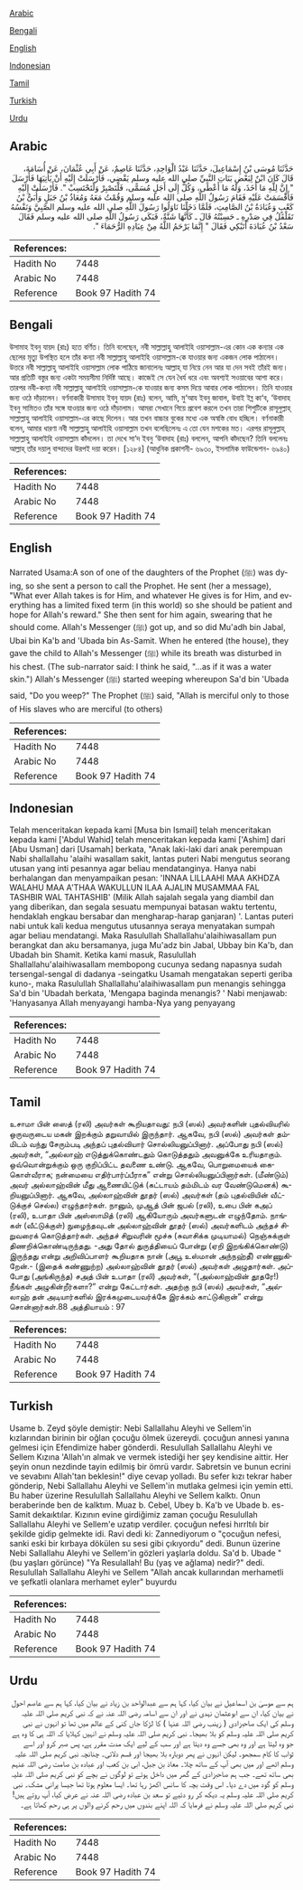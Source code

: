 [Arabic](#arabic)

[Bengali](#bengali)

[English](#english)

[Indonesian](#indonesian)

[Tamil](#tamil)

[Turkish](#turkish)

[Urdu](#urdu)

## Arabic


<div dir="rtl" lang="ar" style={{fontSize:'larger',backgroundColor:'#f8f9fa',padding:20}}>
حَدَّثَنَا مُوسَى بْنُ إِسْمَاعِيلَ، حَدَّثَنَا عَبْدُ الْوَاحِدِ، حَدَّثَنَا عَاصِمٌ، عَنْ أَبِي عُثْمَانَ، عَنْ أُسَامَةَ، قَالَ كَانَ ابْنٌ لِبَعْضِ بَنَاتِ النَّبِيِّ صلى الله عليه وسلم يَقْضِي، فَأَرْسَلَتْ إِلَيْهِ أَنْ يَأْتِيَهَا فَأَرْسَلَ ‏"‏ إِنَّ لِلَّهِ مَا أَخَذَ، وَلَهُ مَا أَعْطَى، وَكُلٌّ إِلَى أَجَلٍ مُسَمًّى، فَلْتَصْبِرْ وَلْتَحْتَسِبْ ‏"‏‏.‏ فَأَرْسَلَتْ إِلَيْهِ فَأَقْسَمَتْ عَلَيْهِ فَقَامَ رَسُولُ اللَّهِ صلى الله عليه وسلم وَقُمْتُ مَعَهُ وَمُعَاذُ بْنُ جَبَلٍ وَأُبَىُّ بْنُ كَعْبٍ وَعُبَادَةُ بْنُ الصَّامِتِ، فَلَمَّا دَخَلْنَا نَاوَلُوا رَسُولَ اللَّهِ صلى الله عليه وسلم الصَّبِيَّ وَنَفْسُهُ تَقَلْقَلُ فِي صَدْرِهِ ـ حَسِبْتُهُ قَالَ ـ كَأَنَّهَا شَنَّةٌ، فَبَكَى رَسُولُ اللَّهِ صلى الله عليه وسلم فَقَالَ سَعْدُ بْنُ عُبَادَةَ أَتَبْكِي فَقَالَ ‏"‏ إِنَّمَا يَرْحَمُ اللَّهُ مِنْ عِبَادِهِ الرُّحَمَاءَ ‏"‏‏.‏
</div>
<div style={{backgroundColor:'#f8f9fa',padding:20, marginBottom: 10}}><table> <thead> <tr> <th>References:</th> <th></th> </tr> </thead> <tbody><tr><td>Hadith No</td><td>7448</td></tr><tr><td>Arabic No</td><td>7448</td></tr><tr><td>Reference</td><td>Book 97 Hadith 74</td></tr></tbody></table></div>

## Bengali


<div dir="ltr" lang="bn" style={{fontSize:'larger',backgroundColor:'#f8f9fa',padding:20}}>
উসামাহ ইবনু যায়দ (রাঃ) হতে বর্ণিত। তিনি বলেছেন, নবী সাল্লাল্লাহু আলাইহি ওয়াসাল্লাম-এর কোন এক কন্যার এক ছেলের মৃত্যু উপস্থিত হলে তাঁর কন্যা নবী সাল্লাল্লাহু আলাইহি ওয়াসাল্লাম-কে যাওয়ার জন্য একজন লোক পাঠালেন। উত্তরে নবী সাল্লাল্লাহু আলাইহি ওয়াসাল্লাম লোক পাঠিয়ে জানালেনঃ আল্লাহ্ যা নিয়ে নেন আর যা দেন সবই তাঁরই জন্য। আর প্রতিটি বস্তুর জন্য একটা সময়সীমা নির্দিষ্ট আছে। কাজেই সে যেন ধৈর্য ধরে এবং অবশ্যই সওয়াবের আশা করে। তারপর নবী-কন্যা নবী সাল্লাল্লাহু আলাইহি ওয়াসাল্লাম-কে যাওয়ার জন্য কসম দিয়ে আবার লোক পাঠালেন। তিনি যাওয়ার জন্য ওঠে দাঁড়ালেন। বর্ণনাকারী উসামাহ ইবনু যায়দ (রাঃ) বলেন, আমি, মু‘আয ইবনু জাবাল, উবাই ইব্ন কা‘ব, ‘উবাদাহ ইবনু সামিতও তাঁর সঙ্গে যাওয়ার জন্য ওঠে দাঁড়ালাম। আমরা সেখানে গিয়ে প্রবেশ করলে তখন তারা শিশুটিকে রাসূলুল্লাহ্ সাল্লাল্লাহু আলাইহি ওয়াসাল্লাম-এর কাছে দিলেন। আর তখন বাচ্চার বুকের মধ্যে এক অস্বস্তি বোধ হচ্ছিল। বর্ণনাকারী বলেন, আমার ধারণা নবী সাল্লাল্লাহু আলাইহি ওয়াসাল্লাম তখন বলেছিলেনঃ এ তো যেন মশকের মত। এরপর রাসূলুল্লাহ্ সাল্লাল্লাহু আলাইহি ওয়াসাল্লাম কাঁদলেন। তা দেখে সা‘দ ইবনু ‘উবাদাহ (রাঃ) বললেন, আপনি কাঁদছেন? তিনি বললেনঃ আল্লাহ্ তাঁর দয়ালু বান্দাদের উরপই দয়া করেন। [১২৮৪] (আধুনিক প্রকাশনী- ৬৯৩০, ইসলামিক ফাউন্ডেশন- ৬৯৪০)
</div>
<div style={{backgroundColor:'#f8f9fa',padding:20, marginBottom: 10}}><table> <thead> <tr> <th>References:</th> <th></th> </tr> </thead> <tbody><tr><td>Hadith No</td><td>7448</td></tr><tr><td>Arabic No</td><td>7448</td></tr><tr><td>Reference</td><td>Book 97 Hadith 74</td></tr></tbody></table></div>

## English


<div dir="ltr" lang="en" style={{fontSize:'larger',backgroundColor:'#f8f9fa',padding:20}}>
Narrated Usama:A son of one of the daughters of the Prophet (ﷺ) was dying, so she sent a person to call the Prophet. He sent (her a message), "What ever Allah takes is for Him, and whatever He gives is for Him, and everything has a limited fixed term (in this world) so she should be patient and hope for Allah's reward." She then sent for him again, swearing that he should come. Allah's Messenger (ﷺ) got up, and so did Mu'adh bin Jabal, Ubai bin Ka'b and 'Ubada bin As-Samit. When he entered (the house), they gave the child to Allah's Messenger (ﷺ) while its breath was disturbed in his chest. (The sub-narrator said: I think he said, "...as if it was a water skin.") Allah's Messenger (ﷺ) started weeping whereupon Sa'd bin 'Ubada said, "Do you weep?" The Prophet (ﷺ) said, "Allah is merciful only to those of His slaves who are merciful (to others)
</div>
<div style={{backgroundColor:'#f8f9fa',padding:20, marginBottom: 10}}><table> <thead> <tr> <th>References:</th> <th></th> </tr> </thead> <tbody><tr><td>Hadith No</td><td>7448</td></tr><tr><td>Arabic No</td><td>7448</td></tr><tr><td>Reference</td><td>Book 97 Hadith 74</td></tr></tbody></table></div>

## Indonesian


<div dir="ltr" lang="id" style={{fontSize:'larger',backgroundColor:'#f8f9fa',padding:20}}>
Telah menceritakan kepada kami [Musa bin Ismail] telah menceritakan kepada kami ['Abdul Wahid] telah menceritakan kepada kami ['Ashim] dari [Abu Usman] dari [Usamah] berkata, "Anak laki-laki dari anak perempuan Nabi shallallahu 'alaihi wasallam sakit, lantas puteri Nabi mengutus seorang utusan yang inti pesannya agar beliau mendatanginya. Hanya nabi berhalangan dan menyampaikan pesan: 'INNAA LILLAAHI MAA AKHDZA WALAHU MAA A'THAA WAKULLUN ILAA AJALIN MUSAMMAA FAL TASHBIR WAL TAHTASHIB' (Milik Allah sajalah segala yang diambil dan yang diberikan, dan segala sesuatu mempunyai batasan waktu tertentu, hendaklah engkau bersabar dan mengharap-harap ganjaran) '. Lantas puteri nabi untuk kali kedua mengutus utusannya seraya menyatakan sumpah agar beliau mendatangi. Maka Rasulullah Shallallahu'alaihiwasallam pun berangkat dan aku bersamanya, juga Mu'adz bin Jabal, Ubbay bin Ka'b, dan Ubadah bin Shamit. Ketika kami masuk, Rasulullah Shallallahu'alaihiwasallam membopong cucunya sedang napasnya sudah tersengal-sengal di dadanya -seingatku Usamah mengatakan seperti geriba kuno-, maka Rasulullah Shallallahu'alaihiwasallam pun menangis sehingga Sa'd bin 'Ubadah berkata, 'Mengapa baginda menangis? ' Nabi menjawab: 'Hanyasanya Allah menyayangi hamba-Nya yang penyayang
</div>
<div style={{backgroundColor:'#f8f9fa',padding:20, marginBottom: 10}}><table> <thead> <tr> <th>References:</th> <th></th> </tr> </thead> <tbody><tr><td>Hadith No</td><td>7448</td></tr><tr><td>Arabic No</td><td>7448</td></tr><tr><td>Reference</td><td>Book 97 Hadith 74</td></tr></tbody></table></div>

## Tamil


<div dir="ltr" lang="ta" style={{fontSize:'larger',backgroundColor:'#f8f9fa',padding:20}}>
உசாமா பின் ஸைத் (ரலி) அவர்கள் கூறியதாவது: நபி (ஸல்) அவர்களின் புதல்வியரில் ஒருவருடைய மகன் இறக்கும் தறுவாயில் இருந்தார். ஆகவே, நபி (ஸல்) அவர்கள் தம்மிடம் வந்து சேரும்படி அந்தப் புதல்வியார் சொல்லியனுப்பினார். அப்போது நபி (ஸல்) அவர்கள், “அல்லாஹ் எடுத்துக்கொண்டதும் கொடுத்ததும் அவனுக்கே உரியதாகும். ஒவ்வொன்றுக்கும் ஒரு குறிப்பிட்ட தவணை உண்டு. ஆகவே, பொறுமையைக் கைகொள்வீராக; நன்மையை எதிர்பார்ப்பீராக” என்று சொல்லியனுப்பினார்கள். (மீண்டும்) அவர் அல்லாஹ்வின் மீது ஆணையிட்டுக் (கட்டாயம் தம்மிடம் வர வேண்டுமெனக்) கூறியனுப்பினார். ஆகவே, அல்லாஹ்வின் தூதர் (ஸல்) அவர்கள் (தம் புதல்வியின் வீட்டுக்குச் செல்ல) எழுந்தார்கள். நானும், முஆத் பின் ஜபல் (ரலி), உபை பின் கஅப் (ரலி), உபாதா பின் அஸ்ஸாமித் (ரலி) ஆகியோரும் அவர்களுடன் எழுந்தோம். நாங்கள் (வீட்டுக்குள்) நுழைந்தவுடன் அல்லாஹ்வின் தூதர் (ஸல்) அவர்களிடம் அந்தச் சிறுவரைக் கொடுத்தார்கள். அந்தச் சிறுவரின் மூச்சு (சுவாசிக்க முடியாமல்) நெஞ்சுக்குள் திணறிக்கொண்டிருந்தது. -அது தோல் துருத்தியைப் போன்று (ஏறி இறங்கிக்கொண்டு) இருந்தது என்று அறிவிப்பாளர் கூறியதாக நான் (அபூ உஸ்மான் அந்நஹ்தீ) எண்ணுகிறேன்.- (இதைக் கண்ணுற்ற) அல்லாஹ்வின் தூதர் (ஸல்) அவர்கள் அழுதார்கள். அப்போது (அங்கிருந்த) சஅத் பின் உபாதா (ரலி) அவர்கள், “(அல்லாஹ்வின் தூதரே!) நீங்கள் அழுகின்றீர்களா?” என்று கேட்டார்கள். அதற்கு நபி (ஸல்) அவர்கள், “அல்லாஹ் தன் அடியார்களில் இரக்கமுடையவர்க்கே இரக்கம் காட்டுகிறான்” என்று சொன்னார்கள்.88 அத்தியாயம் : 97
</div>
<div style={{backgroundColor:'#f8f9fa',padding:20, marginBottom: 10}}><table> <thead> <tr> <th>References:</th> <th></th> </tr> </thead> <tbody><tr><td>Hadith No</td><td>7448</td></tr><tr><td>Arabic No</td><td>7448</td></tr><tr><td>Reference</td><td>Book 97 Hadith 74</td></tr></tbody></table></div>

## Turkish


<div dir="ltr" lang="tr" style={{fontSize:'larger',backgroundColor:'#f8f9fa',padding:20}}>
Usame b. Zeyd şöyle demiştir: Nebi Sallallahu Aleyhi ve Sellem'in kızlarından birinin bir oğlan çocuğu ölmek üzereydi. çocuğun annesi yanına gelmesi için Efendimize haber gönderdi. Resulullah Sallallahu Aleyhi ve Sellem Kızına 'Allah'ın almak ve vermek istediği her şey kendisine aittir. Her şeyin onun nezdinde tayin edilmiş bir ömrü vardır. Sabretsin ve bunun ecrini ve sevabını Allah'tan beklesin!" diye cevap yolladı. Bu sefer kızı tekrar haber gönderip, Nebi Sallallahu Aleyhi ve Sellem'in mutlaka gelmesi için yemin etti. Bu haber üzerine Resulullah Sallallahu Aleyhi ve Sellem kalktı. Onun beraberinde ben de kalktım. Muaz b. Cebel, Ubey b. Ka'b ve Ubade b. es-Samit dekaıktılar. Kızının evine girdiğimiz zaman çocuğu Resulullah Sallallahu Aleyhi ve Sellem'e uzatıp verdiler. çocuğun nefesi hırrltılı bir şekilde gidip gelmekte idi. Ravi dedi ki: Zannediyorum o "çocuğun nefesi, sanki eski bir kırbaya dökülen su sesi gibi çıkıyordu" dedi. Bunun üzerine Nebi Sallallahu Aleyhi ve Sellem'in gözleri yaşlarla doldu. Sa'd b. Ubade "(bu yaşları görünce) "Ya Resulallah! Bu (yaş ve ağlama) nedir?" dedi. Resulullah Sallallahu Aleyhi ve Sellem "Allah ancak kullarından merhametli ve şefkatli olanlara merhamet eyler" buyurdu
</div>
<div style={{backgroundColor:'#f8f9fa',padding:20, marginBottom: 10}}><table> <thead> <tr> <th>References:</th> <th></th> </tr> </thead> <tbody><tr><td>Hadith No</td><td>7448</td></tr><tr><td>Arabic No</td><td>7448</td></tr><tr><td>Reference</td><td>Book 97 Hadith 74</td></tr></tbody></table></div>

## Urdu


<div dir="rtl" lang="ur" style={{fontSize:'larger',backgroundColor:'#f8f9fa',padding:20}}>
ہم سے موسیٰ بن اسماعیل نے بیان کیا، کہا ہم سے عبدالواحد بن زیاد نے بیان کیا، کہا ہم سے عاصم احول نے بیان کیا، ان سے ابوعثمان نہدی نے اور ان سے اسامہ رضی اللہ عنہ نے کہ نبی کریم صلی اللہ علیہ وسلم کی ایک صاحبزادی ( زینب رضی اللہ عنہا ) کا لڑکا جاں کنی کے عالم میں تھا تو انہوں نے نبی کریم صلی اللہ علیہ وسلم کو بلا بھیجا۔ نبی کریم صلی اللہ علیہ وسلم نے انہیں کہلایا کہ اللہ ہی کا وہ ہے جو وہ لیتا ہے اور وہ بھی جسے وہ دیتا ہے اور سب کے لیے ایک مدت مقرر ہے، پس صبر کرو اور اسے ثواب کا کام سمجھو۔ لیکن انہوں نے پھر دوبارہ بلا بھیجا اور قسم دلائی۔ چنانچہ نبی کریم صلی اللہ علیہ وسلم اٹھے اور میں بھی آپ کے ساتھ چلا۔ معاذ بن جبل، ابی بن کعب اور عبادہ بن صامت رضی اللہ عنہم بھی ساتھ تھے۔ جب ہم صاحبزادی کے گھر میں داخل ہوئے تو لوگوں نے بچے کو نبی کریم صلی اللہ علیہ وسلم کو گود میں دے دیا۔ اس وقت بچہ کا سانس اکھڑ رہا تھا۔ ایسا معلوم ہوتا تھا جیسا پرانی مشک۔ نبی کریم صلی اللہ علیہ وسلم یہ دیکھ کر رو دئیے تو سعد بن عبادہ رضی اللہ عنہ نے عرض کیا، آپ روتے ہیں! نبی کریم صلی اللہ علیہ وسلم نے فرمایا کہ اللہ اپنے بندوں میں رحم کرنے والوں پر ہی رحم کھاتا ہے۔
</div>
<div style={{backgroundColor:'#f8f9fa',padding:20, marginBottom: 10}}><table> <thead> <tr> <th>References:</th> <th></th> </tr> </thead> <tbody><tr><td>Hadith No</td><td>7448</td></tr><tr><td>Arabic No</td><td>7448</td></tr><tr><td>Reference</td><td>Book 97 Hadith 74</td></tr></tbody></table></div>